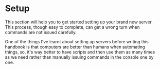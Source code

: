 # Setup

This section will help you to get started setting up your brand new server. This process, though easy to complete, can get a wrong turn when commands are not issued carefully.

One of the things I've learnt about setting up servers before writing this handbook is that computers are better than humans when automating things, so, it's way better to have scripts and then use them as many times as we need rather than manually issuing commands in the console one by one.
